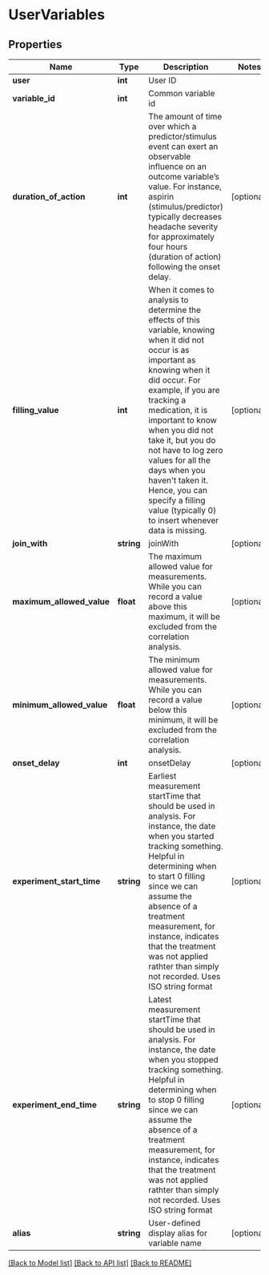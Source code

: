 # UserVariables

## Properties
Name | Type | Description | Notes
------------ | ------------- | ------------- | -------------
**user** | **int** | User ID | 
**variable_id** | **int** | Common variable id | 
**duration_of_action** | **int** | The amount of time over which a predictor/stimulus event can exert an observable influence on an outcome variable’s value. For instance, aspirin (stimulus/predictor) typically decreases headache severity for approximately four hours (duration of action) following the onset delay. | [optional] 
**filling_value** | **int** | When it comes to analysis to determine the effects of this variable, knowing when it did not occur is as important as knowing when it did occur. For example, if you are tracking a medication, it is important to know when you did not take it, but you do not have to log zero values for all the days when you haven&#39;t taken it. Hence, you can specify a filling value (typically 0) to insert whenever data is missing. | [optional] 
**join_with** | **string** | joinWith | [optional] 
**maximum_allowed_value** | **float** | The maximum allowed value for measurements. While you can record a value above this maximum, it will be excluded from the correlation analysis. | [optional] 
**minimum_allowed_value** | **float** | The minimum allowed value for measurements. While you can record a value below this minimum, it will be excluded from the correlation analysis. | [optional] 
**onset_delay** | **int** | onsetDelay | [optional] 
**experiment_start_time** | **string** | Earliest measurement startTime that should be used in analysis. For instance, the date when you started tracking something.  Helpful in determining when to start 0 filling since we can assume the absence of a treatment measurement, for instance, indicates that the treatment was not applied rathter than simply not recorded.  Uses ISO string format | [optional] 
**experiment_end_time** | **string** | Latest measurement startTime that should be used in analysis. For instance, the date when you stopped tracking something.  Helpful in determining when to stop 0 filling since we can assume the absence of a treatment measurement, for instance, indicates that the treatment was not applied rathter than simply not recorded.   Uses ISO string format | [optional] 
**alias** | **string** | User-defined display alias for variable name | [optional] 

[[Back to Model list]](../README.md#documentation-for-models) [[Back to API list]](../README.md#documentation-for-api-endpoints) [[Back to README]](../README.md)



